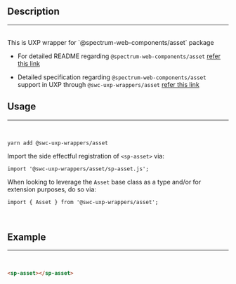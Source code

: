 ## Description

---

<br />
This is UXP wrapper for `@spectrum-web-components/asset` package 
<br />

-   For detailed README regarding `@spectrum-web-components/asset` [refer this link](https://www.npmjs.com/package/@spectrum-web-components/asset/v/0.37.0)

-   Detailed specification regarding `@spectrum-web-components/asset` support in UXP through `@swc-uxp-wrappers/asset` [refer this link](https://developer.adobe.com/photoshop/uxp/2022/uxp-api/reference-spectrum/swc/)

## Usage

---

<br />

```
yarn add @swc-uxp-wrappers/asset
```

Import the side effectful registration of `<sp-asset>` via:

```
import '@swc-uxp-wrappers/asset/sp-asset.js';
```

When looking to leverage the `Asset` base class as a type and/or for extension purposes, do so via:

```
import { Asset } from '@swc-uxp-wrappers/asset';
```

<br />

## Example

---

<br />

```html
<sp-asset></sp-asset>
```
